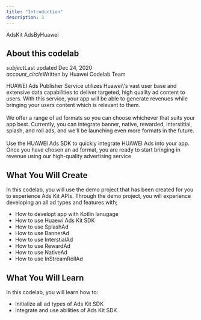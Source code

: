 ```yaml
---
title: "Introduction"
description: 3
---
```


<huawei-codelab-about codelab-title="Huawei Ads Kit Codelab ( AdsByHuawei )" last-updated="2020-12-24T17:20:00-00:00" authors="Huawei Codelab Team">
<div class="codelab-title">
<div class="token">AdsKit AdsByHuawei</div></div>
<div class="about-card">
<h2 class="title">About this codelab</h2>
<div class="last-updated"><i class="material-icons">subject</i>Last updated Dec 24, 2020</div>
<div class="authors"><i class="material-icons">account_circle</i>Written by Huawei Codelab Team</div></div>
</huawei-codelab-about>

<p>
	HUAWEI Ads Publisher Service utilizes Huawei\'s vast user base and extensive data capabilities to deliver targeted, high quality ad content to users. With this service, your app will be able to generate revenues while bringing your users content which is relevant to them.
<br/><br/>
	We offer a range of ad formats so you can choose whichever that suits your app best. Currently, you can integrate banner, native, rewarded, interstitial, splash, and roll ads, and we'll be launching even more formats in the future.
<br/><br/>
	Use the HUAWEI Ads SDK to quickly integrate HUAWEI Ads into your app. Once you have chosen an ad format, you are ready to start bringing in revenue using our high-quality advertising service
</p>
<h2>
	<strong>What You Will Create</strong>
</h2>
<p>In this codelab, you will use the demo project that has been created for you to experience Ads Kit APIs. Through the demo project, you will experience developing an all ad types and features with;</p>
<ul>
	<li>How to developt app with Kotlin lanugage</li>
	<li>How to use Huaewi Ads Kit SDK </li>
	<li>How to use SplashAd </li>
	<li>How to use BannerAd </li>
	<li>How to use InterstialAd </li>
	<li>How to use RewardAd </li>
	<li>How to use NativeAd </li>
	<li>How to use InStreamRollAd </li>
</ul>
<h2 class="checklist">
	<strong>What You Will Learn</strong>
</h2>
<p>
	In this codelab, you will learn how to:
</p>
<ul class="checklist">
	<li>Initialize all ad types of Ads Kit SDK</li>
	<li>Integrate and use abilities of Ads Kit SDK</li>
</ul>
